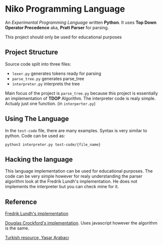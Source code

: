 # Niko Programming Language
An *Experimental Programming Language* written **Python**.
It uses **Top Down Operator Precedence** aka, **Pratt Parser** for parsing.

This project should only be used for educational purposes

## Project Structure

Source code split into three files:
* `lexer.py`  generates tokens ready for parsing
* `parse_tree.py` generates parse_tree 
* `interpreter.py` interprets the tree

Main focus of the project is `parse_tree.py` because this project is essentially an implementation of **TDOP** Algorithm. 
The interpreter code is realy simple. Actualy just one function. (in `interperter.py`)

## Using The Language
In the `test-code` file, there are many examples. Syntax is very similar to python. Code can be used as: 

`python3 interpreter.py test-code/{file_name}`

## Hacking the language
This language implementation can be used for educational purposes. The code can be very simple however for realy understanding the parser algorithm look at the Fredrik Lundh's implementation. He does not implements the interpreter but you can check mine for it.

## Reference
[Fredrik Lundh's implementation](http://effbot.org/zone/simple-top-down-parsing.htm)

[Douglas Crockford's implementation](http://www.crockford.com/). Uses javascript however the algorithm is the same.

[Turkish resource, Yaşar Arabacı](https://ysar.net/python/lexical-analiz.html) 


